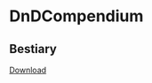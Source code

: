 # DnDCompendium

## Bestiary
<a href="https://github.com/FlailOctopus/DnDCompendium/blob/master/Bestiary/monstersCompendium.json?raw=true?" download="monstersCompendium">Download</a>
